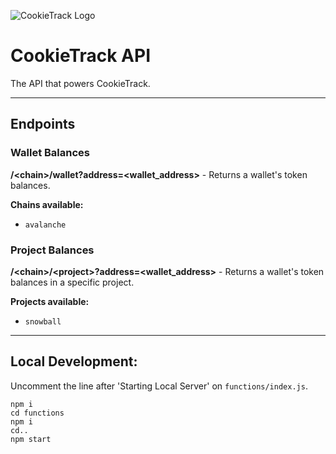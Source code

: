 ![CookieTrack Logo][logo]
# CookieTrack API

The API that powers CookieTrack.

---

## Endpoints

### Wallet Balances

**/\<chain\>/wallet?address=\<wallet_address\>** - Returns a wallet's token balances.

**Chains available:**
- `avalanche`

### Project Balances

**/\<chain\>/\<project\>?address=\<wallet_address\>** - Returns a wallet's token balances in a specific project.

**Projects available:**
- `snowball`

---

## Local Development:

Uncomment the line after 'Starting Local Server' on `functions/index.js`.

```
npm i
cd functions
npm i
cd..
npm start
```

[logo]: https://github.com/Ncookiez/cookietrack-api/blob/master/favicon.svg "CookieTrack"
